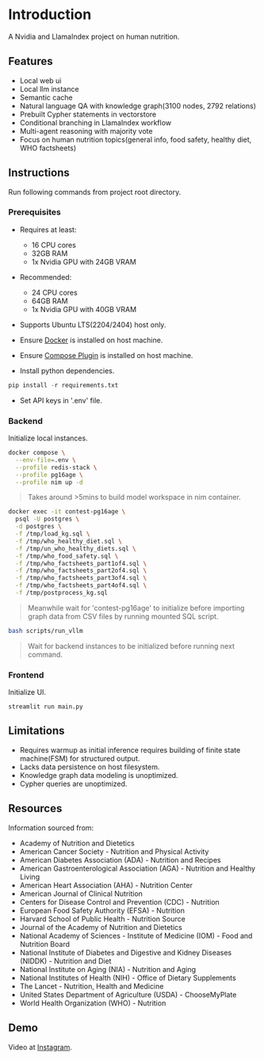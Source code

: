 # Introduction

A Nvidia and LlamaIndex project on human nutrition.

## Features

* Local web ui
* Local llm instance
* Semantic cache
* Natural language QA with knowledge graph(3100 nodes, 2792 relations)
* Prebuilt Cypher statements in vectorstore
* Conditional branching in LlamaIndex workflow
* Multi-agent reasoning with majority vote
* Focus on human nutrition topics(general info, food safety, healthy diet, WHO factsheets)

## Instructions

Run following commands from project root directory.

### Prerequisites

* Requires at least:
  + 16 CPU cores
  + 32GB RAM
  + 1x Nvidia GPU with 24GB VRAM
* Recommended:
  + 24 CPU cores
  + 64GB RAM
  + 1x Nvidia GPU with 40GB VRAM
* Supports Ubuntu LTS(2204/2404) host only.
* Ensure [Docker](https://docs.docker.com/engine/install/) is installed on host machine.
* Ensure [Compose Plugin](https://docs.docker.com/compose/install/#scenario-two-install-the-compose-plugin) is installed on host machine.

* Install python dependencies.

```python
pip install -r requirements.txt
```

* Set API keys in '.env' file.

### Backend

Initialize local instances.

```bash
docker compose \
  --env-file=.env \
  --profile redis-stack \
  --profile pg16age \
  --profile nim up -d
```
> Takes around >5mins to build model workspace in nim container.


```bash
docker exec -it contest-pg16age \
  psql -U postgres \
  -d postgres \
  -f /tmp/load_kg.sql \
  -f /tmp/who_healthy_diet.sql \
  -f /tmp/un_who_healthy_diets.sql \
  -f /tmp/who_food_safety.sql \
  -f /tmp/who_factsheets_part1of4.sql \
  -f /tmp/who_factsheets_part2of4.sql \
  -f /tmp/who_factsheets_part3of4.sql \
  -f /tmp/who_factsheets_part4of4.sql \
  -f /tmp/postprocess_kg.sql
```
> Meanwhile wait for 'contest-pg16age' to initialize before importing graph data from CSV files by running mounted SQL script.

```bash
bash scripts/run_vllm
```
> Wait for backend instances to be initialized before running next command.

### Frontend

Initialize UI.

```pythong
streamlit run main.py
```

## Limitations

* Requires warmup as initial inference requires building of finite state machine(FSM) for structured output.
* Lacks data persistence on host filesystem.
* Knowledge graph data modeling is unoptimized.
* Cypher queries are unoptimized.

## Resources

Information sourced from:

* Academy of Nutrition and Dietetics
* American Cancer Society - Nutrition and Physical Activity
* American Diabetes Association (ADA) - Nutrition and Recipes
* American Gastroenterological Association (AGA) - Nutrition and Healthy Living
* American Heart Association (AHA) - Nutrition Center
* American Journal of Clinical Nutrition
* Centers for Disease Control and Prevention (CDC) - Nutrition
* European Food Safety Authority (EFSA) - Nutrition
* Harvard School of Public Health - Nutrition Source
* Journal of the Academy of Nutrition and Dietetics
* National Academy of Sciences - Institute of Medicine (IOM) - Food and Nutrition Board
* National Institute of Diabetes and Digestive and Kidney Diseases (NIDDK) - Nutrition and Diet
* National Institute on Aging (NIA) - Nutrition and Aging
* National Institutes of Health (NIH) - Office of Dietary Supplements
* The Lancet - Nutrition, Health and Medicine
* United States Department of Agriculture (USDA) - ChooseMyPlate
* World Health Organization (WHO) - Nutrition

## Demo

Video at [Instagram](https://www.instagram.com/p/DCHGMcbpoqV/).
